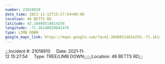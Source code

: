 ```yaml
---
number: 21018910
date_time: 2021-11-12T15:27:54+00:00
location: 46 BETTS RD
latitude: 42.38400514814259
longitude: -71.16148029042476
type: LIMB DOWN
google_maps_link: https://maps.google.com/?q=42.38400514814259,-71.16148029042476
---
```


;;;Incident #: 21018910     Date: 2021‐11‐12 15:27:54     Type: TREE/LIMB DOWN;;;;;;Location: 46 BETTS RD;;;
